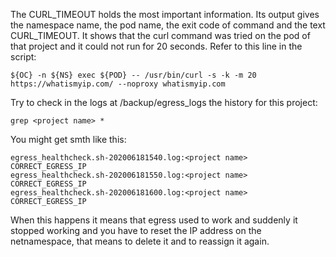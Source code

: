 The CURL_TIMEOUT holds the most important information. 
Its output gives the namespace name, the pod name, the exit code of command and the text CURL_TIMEOUT. 
It shows that the curl command was tried on the pod of that project and it could not run for 20 seconds.
Refer to this line in the script:
```
${OC} -n ${NS} exec ${POD} -- /usr/bin/curl -s -k -m 20 https://whatismyip.com/ --noproxy whatismyip.com
```
Try to check in the logs at /backup/egress_logs the history for this project:
```
grep <project name> *
```
You might get smth like this:
```
egress_healthcheck.sh-202006181540.log:<project name> CORRECT_EGRESS_IP
egress_healthcheck.sh-202006181550.log:<project name> CORRECT_EGRESS_IP
egress_healthcheck.sh-202006181600.log:<project name> CORRECT_EGRESS_IP
```
When this happens it means that egress used to work and suddenly it stopped working and you have to reset the IP address on the netnamespace, that means to delete it and to reassign it again. 
